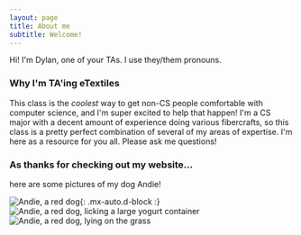 ```yaml
---
layout: page
title: About me
subtitle: Welcome!
---
```


Hi! I'm Dylan, one of your TAs. I use they/them pronouns. 

### Why I'm TA'ing eTextiles

This class is the _coolest_ way to get non-CS people comfortable with computer science, and I'm super excited to help that happen! I'm a CS major with a decent amount of experience doing various fibercrafts, so this class is a pretty perfect combination of several of my areas of expertise. I'm here as a resource for you all. Please ask me questions!

### As thanks for checking out my website...
here are some pictures of my dog Andie!

![Andie, a red dog](https://dlc4-williams.github.io/assets/img/andie_1){: .mx-auto.d-block :}
![Andie, a red dog, licking a large yogurt container](https://dlc4-williams.github.io/assets/img/andie_2 "test title")
![Andie, a red dog, lying on the grass](https://dlc4-williams.github.io/assets/img/andie_3)
